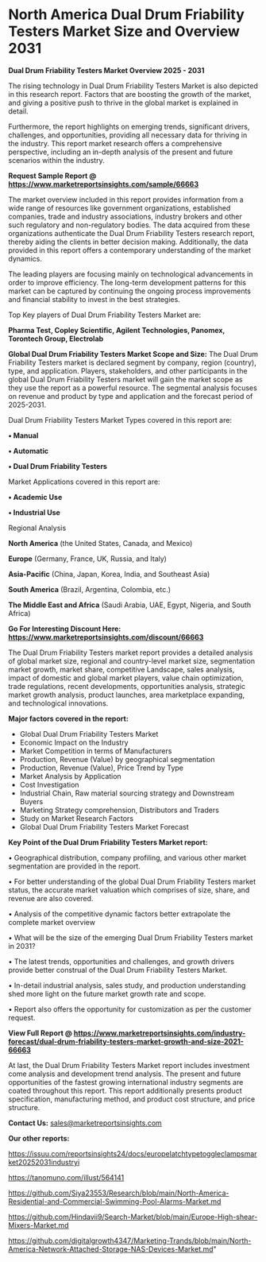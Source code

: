 # North America Dual Drum Friability Testers Market Size and Overview 2031

<Strong> Dual Drum Friability Testers Market Overview 2025 - 2031</strong>

The rising technology in Dual Drum Friability Testers Market is also depicted in this research report. Factors that are boosting the growth of the market, and giving a positive push to thrive in the global market is explained in detail.

Furthermore, the report highlights on emerging trends, significant drivers, challenges, and opportunities, providing all necessary data for thriving in the industry. This report market research offers a comprehensive perspective, including an in-depth analysis of the present and future scenarios within the industry.

<strong>Request Sample Report @ <a href=https://www.marketreportsinsights.com/sample/66663>https://www.marketreportsinsights.com/sample/66663</a></strong>

The market overview included in this report provides information from a wide range of resources like government organizations, established companies, trade and industry associations, industry brokers and other such regulatory and non-regulatory bodies. The data acquired from these organizations authenticate the Dual Drum Friability Testers research report, thereby aiding the clients in better decision making. Additionally, the data provided in this report offers a contemporary understanding of the market dynamics.

The leading players are focusing mainly on technological advancements in order to improve efficiency. The long-term development patterns for this market can be captured by continuing the ongoing process improvements and financial stability to invest in the best strategies.

Top Key players of Dual Drum Friability Testers Market are:

<strong>Pharma Test, Copley Scientific, Agilent Technologies, Panomex, Torontech Group, Electrolab</strong>

<strong><b>Global Dual Drum Friability Testers Market Scope and Size:</b></strong>
The Dual Drum Friability Testers market is declared segment by company, region (country), type, and application. Players, stakeholders, and other participants in the global Dual Drum Friability Testers market will gain the market scope as they use the report as a powerful resource. The segmental analysis focuses on revenue and product by type and application and the forecast period of 2025-2031.

Dual Drum Friability Testers Market Types covered in this report are:

<strong>• Manual

• Automatic

• Dual Drum Friability Testers</strong>

Market Applications covered in this report are:

<strong>• Academic Use

• Industrial Use</strong> 

Regional Analysis

<strong>North America</strong> (the United States, Canada, and Mexico)

<strong>Europe</strong> (Germany, France, UK, Russia, and Italy)

<strong>Asia-Pacific</strong> (China, Japan, Korea, India, and Southeast Asia)

<strong>South America</strong> (Brazil, Argentina, Colombia, etc.)

<strong>The Middle East and Africa</strong> (Saudi Arabia, UAE, Egypt, Nigeria, and South Africa)

<strong>Go For Interesting Discount Here: <a href=https://www.marketreportsinsights.com/discount/66663>https://www.marketreportsinsights.com/discount/66663</a></strong>

The Dual Drum Friability Testers market report provides a detailed analysis of global market size, regional and country-level market size, segmentation market growth, market share, competitive Landscape, sales analysis, impact of domestic and global market players, value chain optimization, trade regulations, recent developments, opportunities analysis, strategic market growth analysis, product launches, area marketplace expanding, and technological innovations.

<strong><b>Major factors covered in the report:</b></strong>
<ul>
  <li>Global Dual Drum Friability Testers Market </li>
  <li>Economic Impact on the Industry</li>
  <li>Market Competition in terms of Manufacturers</li>
  <li>Production, Revenue (Value) by geographical segmentation</li>
  <li>Production, Revenue (Value), Price Trend by Type</li>
  <li>Market Analysis by Application</li>
  <li>Cost Investigation</li>
  <li>Industrial Chain, Raw material sourcing strategy and Downstream Buyers</li>
  <li>Marketing Strategy comprehension, Distributors and Traders</li>
  <li>Study on Market Research Factors</li>
  <li>Global Dual Drum Friability Testers Market Forecast</li>
</ul>

<strong><b>Key Point of the Dual Drum Friability Testers Market report:</b></strong>

• Geographical distribution, company profiling, and various other market segmentation are provided in the report.

• For better understanding of the global Dual Drum Friability Testers market status, the accurate market valuation which comprises of size, share, and revenue are also covered.

• Analysis of the competitive dynamic factors better extrapolate the complete market overview

• What will be the size of the emerging Dual Drum Friability Testers market in 2031?

• The latest trends, opportunities and challenges, and growth drivers provide better construal of the Dual Drum Friability Testers Market.

• In-detail industrial analysis, sales study, and production understanding shed more light on the future market growth rate and scope.

• Report also offers the opportunity for customization as per the customer request.

<strong><b>View Full Report @ <a href=https://www.marketreportsinsights.com/industry-forecast/dual-drum-friability-testers-market-growth-and-size-2021-66663>https://www.marketreportsinsights.com/industry-forecast/dual-drum-friability-testers-market-growth-and-size-2021-66663</a></b></strong>


At last, the Dual Drum Friability Testers Market report includes investment come analysis and development trend analysis. The present and future opportunities of the fastest growing international industry segments are coated throughout this report. This report additionally presents product specification, manufacturing method, and product cost structure, and price structure.

<strong>Contact Us:</strong>
sales@marketreportsinsights.com

<strong>Our other reports:</strong>

<a href=https://issuu.com/reportsinsights24/docs/europelatchtypetoggleclampsmarket20252031industryi>https://issuu.com/reportsinsights24/docs/europelatchtypetoggleclampsmarket20252031industryi</a>

<a href=https://tanomuno.com/illust/564141>https://tanomuno.com/illust/564141</a>

<a href=https://github.com/Siya23553/Research/blob/main/North-America-Residential-and-Commercial-Swimming-Pool-Alarms-Market.md>https://github.com/Siya23553/Research/blob/main/North-America-Residential-and-Commercial-Swimming-Pool-Alarms-Market.md</a>

<a href=https://github.com/Hindavii9/Search-Market/blob/main/Europe-High-shear-Mixers-Market.md>https://github.com/Hindavii9/Search-Market/blob/main/Europe-High-shear-Mixers-Market.md</a>

<a href=https://github.com/digitalgrowth4347/Marketing-Trands/blob/main/North-America-Network-Attached-Storage-NAS-Devices-Market.md>https://github.com/digitalgrowth4347/Marketing-Trands/blob/main/North-America-Network-Attached-Storage-NAS-Devices-Market.md</a>"
